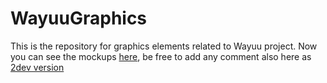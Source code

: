 # WayuuGraphics

This is the repository for graphics elements related to Wayuu project. Now you can see the mockups [here](https://xd.adobe.com/view/57db5a67-feea-4bd2-52b0-9ef1dcddbf11-21ea/), be free to add any comment also here as [2dev version](https://xd.adobe.com/spec/1363f1a9-ea76-47eb-4dbd-c9b81c5b50a2-6552/)

